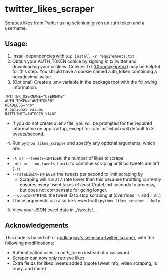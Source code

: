 # twitter_likes_scraper
Scrapes likes from Twitter using selenium given an auth token and a username.

## Usage:
1. Install dependencies with `pip install -r requirements.txt`
2. Obtain your AUTH_TOKEN cookie by signing in to twitter and downloading your cookies. Cookies.txt ([Chrome](https://chromewebstore.google.com/detail/get-cookiestxt-locally/cclelndahbckbenkjhflpdbgdldlbecc)/[Firefox](https://addons.mozilla.org/en-US/firefox/addon/cookies-txt/)) may be helpful for this step. You should have a cookie named auth_token containing a hexadecimal value.
3. (Optional) Create a .env variable in the package root with the following information:
```
TWITTER_USERNAME="USERNAME"
AUTH_TOKEN="AUTHTOKEN"
HEADLESS="no"
# optional values
RATELIMIT=INTEGER_VALUE
```
- If you do not create a .env file, you will be prompted for the required information on app startup, except for ratelimit which will default to 3 tweets/second.
4. Run `python likes_scraper` and specify any optional arguments, which are:
- `-t or --tweets=INTEGER`: the number of likes to scrape
- `-ntl or --no_tweets_limit`: to continue scraping until no tweets are left (`-t`)
- `--rateLimit=INTEGER`: the tweets per second to limit scraping by
    - Scraping will run at a rate lower than this because throttling currently ensures every tweet takes *at least* 1/rateLimit seconds to process, but does not compensate for going longer.
- `--stopId=STRING`: the tweet ID to stop scraping at (overrides `-t` and `-ntl`)
- These arguments can also be viewed with `python likes_scraper --help`
5. View your JSON tweet data in ./tweets/...

## Acknowledgements
This code is based off of [godkingjay's selenium-twitter-scraper](https://github.com/godkingjay/selenium-twitter-scraper), with the following modifications:
- Authentication uses an auth_token instead of a password
- Scraper can now only retrieve likes
- Extra fields for liked tweets added (quote tweet info, video scraping, is reply, and more)